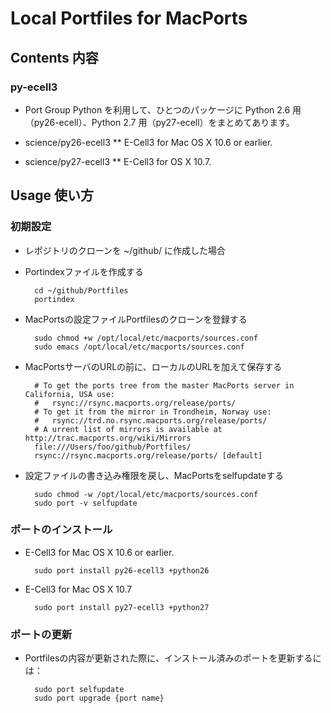 Local Portfiles for MacPorts
============================

Contents 内容
------------

### py-ecell3

* Port Group Python を利用して、ひとつのパッケージに Python 2.6 用（py26-ecell）、Python 2.7 用（py27-ecell）をまとめてあります。

* science/py26-ecell3
** E-Cell3 for Mac OS X 10.6 or earlier.

* science/py27-ecell3
** E-Cell3 for OS X 10.7.


Usage 使い方
-----------

### 初期設定

* レポジトリのクローンを ~/github/ に作成した場合

* Portindexファイルを作成する

        cd ~/github/Portfiles
        portindex

* MacPortsの設定ファイルPortfilesのクローンを登録する

        sudo chmod +w /opt/local/etc/macports/sources.conf
        sudo emacs /opt/local/etc/macports/sources.conf

* MacPortsサーバのURLの前に、ローカルのURLを加えて保存する

        # To get the ports tree from the master MacPorts server in California, USA use:
        #   rsync://rsync.macports.org/release/ports/
        # To get it from the mirror in Trondheim, Norway use:
        #   rsync://trd.no.rsync.macports.org/release/ports/
        # A urrent list of mirrors is available at http://trac.macports.org/wiki/Mirrors
        file:///Users/foo/github/Portfiles/
        rsync://rsync.macports.org/release/ports/ [default]

* 設定ファイルの書き込み権限を戻し、MacPortsをselfupdateする

        sudo chmod -w /opt/local/etc/macports/sources.conf
        sudo port -v selfupdate

### ポートのインストール

* E-Cell3 for Mac OS X 10.6 or earlier.

        sudo port install py26-ecell3 +python26

* E-Cell3 for Mac OS X 10.7

        sudo port install py27-ecell3 +python27

### ポートの更新

* Portfilesの内容が更新された際に、インストール済みのポートを更新するには：

        sudo port selfupdate
        sudo port upgrade {port name}
